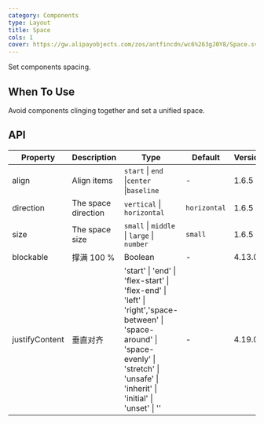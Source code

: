 ```yaml
---
category: Components
type: Layout
title: Space
cols: 1
cover: https://gw.alipayobjects.com/zos/antfincdn/wc6%263gJ0Y8/Space.svg
---
```


Set components spacing.

## When To Use

Avoid components clinging together and set a unified space.

## API

| Property | Description | Type | Default | Version |
| --- | --- | --- | --- | --- |
| align | Align items | `start` \| `end` \|`center` \|`baseline` | - | 1.6.5 |
| direction | The space direction | `vertical` \| `horizontal` | `horizontal` | 1.6.5 |
| size | The space size | `small` \| `middle` \| `large` \| `number` | `small` | 1.6.5 |
| blockable | 撑满 100 % | Boolean | - | 4.13.0 |
| justifyContent | 垂直对齐 | 'start' \| 'end' \| 'flex-start' \| 'flex-end' \| 'left' \| 'right','space-between' \| 'space-around' \| 'space-evenly' \| 'stretch' \| 'unsafe' \| 'inherit' \| 'initial' \| 'unset' \| '' | - | 4.19.0 |
